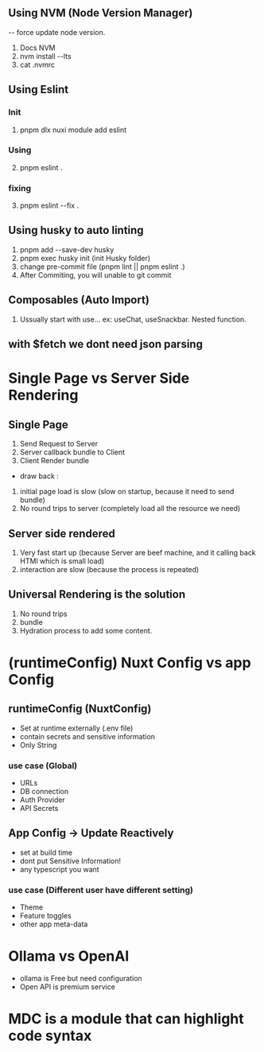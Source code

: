 ## Using NVM (Node Version Manager)

-- force update node version.

1. Docs NVM
2. nvm install --lts
3. cat .nvmrc

## Using Eslint

### Init

1. pnpm dlx nuxi module add eslint

### Using

2. pnpm eslint .

### fixing

3. pnpm eslint --fix .

## Using husky to auto linting

1. pnpm add --save-dev husky
2. pnpm exec husky init (init Husky folder)
3. change pre-commit file (pnpm lint || pnpm eslint .)
4. After Commiting, you will unable to git commit

## Composables (Auto Import)

1. Ussually start with use... ex: useChat, useSnackbar. Nested function.

## with $fetch we dont need json parsing

# Single Page vs Server Side Rendering

## Single Page

1. Send Request to Server
2. Server callback bundle to Client
3. Client Render bundle

- draw back :

1. initial page load is slow (slow on startup, because it need to send bundle)
2. No round trips to server (completely load all the resource we need)

## Server side rendered

1. Very fast start up (because Server are beef machine, and it calling back HTMl which is small load)
2. interaction are slow (because the process is repeated)

## Universal Rendering is the solution

1. No round trips
2. bundle
3. Hydration process to add some content.

# (runtimeConfig) Nuxt Config vs app Config

## runtimeConfig (NuxtConfig)

- Set at runtime externally (.env file)
- contain secrets and sensitive information
- Only String

### use case (Global)

- URLs
- DB connection
- Auth Provider
- API Secrets

## App Config -> Update Reactively

- set at build time
- dont put Sensitive Information!
- any typescript you want

### use case (Different user have different setting)

- Theme
- Feature toggles
- other app meta-data

# Ollama vs OpenAI

- ollama is Free but need configuration
- Open API is premium service

# MDC is a module that can highlight code syntax
